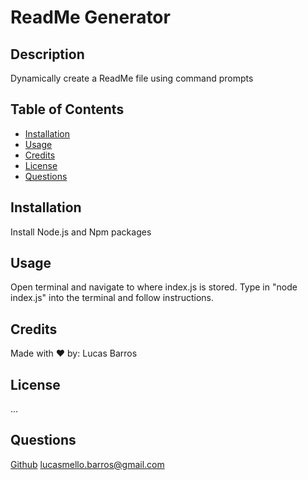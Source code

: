   # ReadMe Generator

  ## Description
  Dynamically create a ReadMe file using command prompts

  ## Table of Contents
  * [Installation](#installation)
  * [Usage](#usage)
  * [Credits](#credits)
  * [License](#license)
  * [Questions](#questions)

  ## Installation
  Install Node.js and Npm packages

  ## Usage
  Open terminal and navigate to where index.js is stored. Type in "node index.js" into the terminal and follow instructions.

  ## Credits  
  Made with ❤️ by: Lucas Barros

  ## License
  ...
  
  ## Questions
  [Github](https://github.com/lucasmbarros)
  lucasmello.barros@gmail.com
